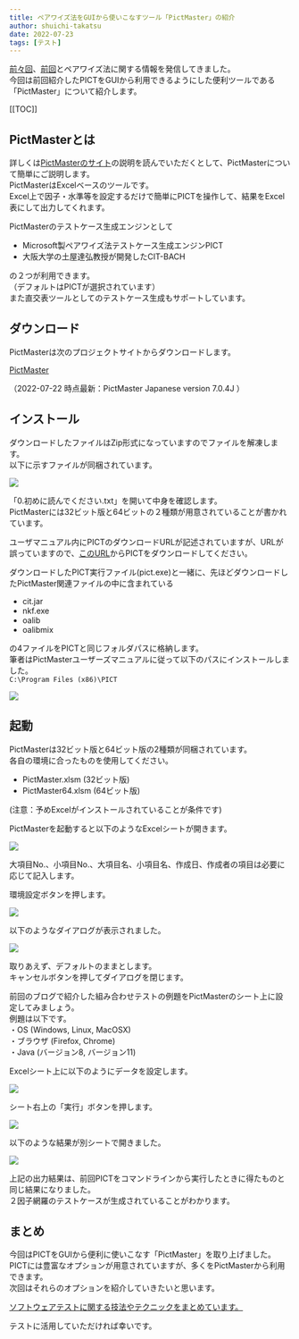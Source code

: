 ```yaml
---
title: ペアワイズ法をGUIから使いこなすツール「PictMaster」の紹介
author: shuichi-takatsu
date: 2022-07-23
tags: [テスト]
---
```


[前々回](/blogs/2022/07/11/pairwise-test/)、[前回](/blogs/2022/07/15/pairwise-test-case-creation-tool-pict/)とペアワイズ法に関する情報を発信してきました。  
今回は前回紹介したPICTをGUIから利用できるようにした便利ツールである「PictMaster」について紹介します。

[[TOC]]

## PictMasterとは

詳しくは[PictMasterのサイト](https://ja.osdn.net/projects/pictmaster/)の説明を読んでいただくとして、PictMasterについて簡単にご説明します。  
PictMasterはExcelベースのツールです。  
Excel上で因子・水準等を設定するだけで簡単にPICTを操作して、結果をExcel表にして出力してくれます。

PictMasterのテストケース生成エンジンとして
- Microsoft製ペアワイズ法テストケース生成エンジンPICT
- 大阪大学の土屋達弘教授が開発したCIT-BACH

の２つが利用できます。  
（デフォルトはPICTが選択されています）  
また直交表ツールとしてのテストケース生成もサポートしています。

## ダウンロード

PictMasterは次のプロジェクトサイトからダウンロードします。

[PictMaster](https://ja.osdn.net/projects/pictmaster/)  

（2022-07-22 時点最新：PictMaster Japanese version 7.0.4J ）

## インストール

ダウンロードしたファイルはZip形式になっていますのでファイルを解凍します。  
以下に示すファイルが同梱されています。

![](https://gyazo.com/fb86f166bdb1b2005d9d012a7de5b215.png)

「0.初めに読んでください.txt」を開いて中身を確認します。  
PictMasterには32ビット版と64ビットの２種類が用意されていることが書かれています。  

ユーザマニュアル内にPICTのダウンロードURLが記述されていますが、URLが誤っていますので、[このURL](https://github.com/microsoft/pict/releases/download/v3.7.4/pict.exe)からPICTをダウンロードしてください。

ダウンロードしたPICT実行ファイル(pict.exe)と一緒に、先ほどダウンロードしたPictMaster関連ファイルの中に含まれている
- cit.jar
- nkf.exe
- oalib
- oalibmix

の4ファイルをPICTと同じフォルダパスに格納します。  
筆者はPictMasterユーザーズマニュアルに従って以下のパスにインストールしました。  
`C:\Program Files (x86)\PICT`

![](https://gyazo.com/747260d35e1a915dd911b52beafbbaf0.png)

## 起動

PictMasterは32ビット版と64ビット版の2種類が同梱されています。  
各自の環境に合ったものを使用してください。  
- PictMaster.xlsm (32ビット版)
- PictMaster64.xlsm (64ビット版)

(注意：予めExcelがインストールされていることが条件です)

PictMasterを起動すると以下のようなExcelシートが開きます。

![](https://gyazo.com/963c29eec6919afc11dce6f4a51c06e8.png)

大項目No.、小項目No.、大項目名、小項目名、作成日、作成者の項目は必要に応じて記入します。

環境設定ボタンを押します。  

![](https://gyazo.com/5a3847a40e1db2b7ea87590624d2f7db.png)

以下のようなダイアログが表示されました。

![](https://gyazo.com/00334b773baa15731d580f379700e934.png)

取りあえず、デフォルトのままとします。  
キャンセルボタンを押してダイアログを閉じます。  

前回のブログで紹介した組み合わせテストの例題をPictMasterのシート上に設定してみましょう。  
例題は以下です。    
・OS (Windows, Linux, MacOSX)  
・ブラウザ (Firefox, Chrome)  
・Java (バージョン8, バージョン11)  

Excelシート上に以下のようにデータを設定します。  

![](https://gyazo.com/d76071e5c6679fd10b7b5fa6c741fa79.png)

シート右上の「実行」ボタンを押します。  

![](https://gyazo.com/a535bed3e4727cafaf241716649e8ce2.png)

以下のような結果が別シートで開きました。  

![](https://gyazo.com/b10735965a3921af03204496cd748808.png)

上記の出力結果は、前回PICTをコマンドラインから実行したときに得たものと同じ結果になりました。  
２因子網羅のテストケースが生成されていることがわかります。

## まとめ

今回はPICTをGUIから便利に使いこなす「PictMaster」を取り上げました。  
PICTには豊富なオプションが用意されていますが、多くをPictMasterから利用できます。  
次回はそれらのオプションを紹介していきたいと思います。

[ソフトウェアテストに関する技法やテクニックをまとめています。](/testing/)

テストに活用していただければ幸いです。

